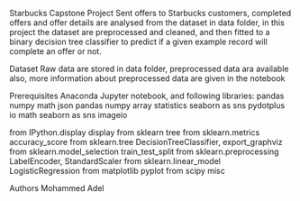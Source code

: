 Starbucks Capstone Project
Sent offers to Starbucks customers, completed offers and offer details are 
analysed from the dataset in data folder, in this project the dataset
are preprocessed and cleaned, and then fitted to a binary decision tree
classifier to predict if a given example record will complete an offer
or not.

Dataset
Raw data are stored in data folder, preprocessed data ara available also,
more information about preprocessed data are given in the notebook

Prerequisites
Anaconda Jupyter notebook, and following libraries:
pandas 
numpy
math
json
pandas 
numpy 
array 
statistics
seaborn as sns
pydotplus
io
math
seaborn as sns
imageio

from IPython.display display
from sklearn tree
from sklearn.metrics accuracy_score
from sklearn.tree DecisionTreeClassifier, export_graphviz
from sklearn.model_selection  train_test_split
from sklearn.preprocessing LabelEncoder, StandardScaler
from sklearn.linear_model LogisticRegression
from matplotlib pyplot
from scipy misc


Authors
Mohammed Adel